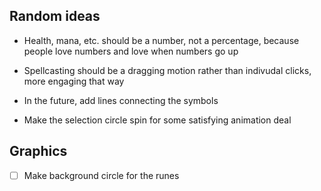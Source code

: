 Random ideas
------------

- Health, mana, etc. should be a number, not a percentage, because
  people love numbers and love when numbers go up

- Spellcasting should be a dragging motion rather than indivudal
  clicks, more engaging that way

- In the future, add lines connecting the symbols

- Make the selection circle spin for some satisfying animation deal

Graphics
--------

- [ ] Make background circle for the runes